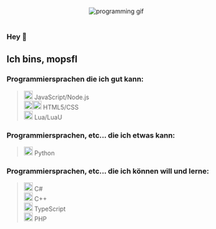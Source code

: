 <p align="center">
    <br>
    <img src="https://mopsfl.github.io/assets/mopsflAnimated.svg" alt="programming gif">
    <br>
    <br>
</p>

### Hey 👋
## Ich bins, mopsfl

### Programmiersprachen die ich gut kann:

> <img src="https://cdn.jsdelivr.net/npm/programming-languages-logos/src/javascript/javascript.svg" height="20"> JavaScript/Node.js<br>
> <img src="https://cdn.jsdelivr.net/npm/programming-languages-logos/src/html/html.svg" height="20"><img src="https://cdn.jsdelivr.net/npm/programming-languages-logos/src/css/css.svg" height="20"> HTML5/CSS<br>
> <img src="https://cdn.jsdelivr.net/npm/programming-languages-logos/src/lua/lua.svg" height="20"> Lua/LuaU<br>

### Programmiersprachen, etc... die ich etwas kann:

> <img src="https://cdn.jsdelivr.net/npm/programming-languages-logos/src/python/python.svg" height="20"> Python<br>

### Programmiersprachen, etc... die ich können will und lerne:

> <img src="https://cdn.jsdelivr.net/npm/programming-languages-logos/src/csharp/csharp.svg" height="20"> C#<br>
> <img src="https://cdn.jsdelivr.net/npm/programming-languages-logos/src/cpp/cpp.svg" height="20"> C++<br>
> <img src="https://cdn.jsdelivr.net/npm/programming-languages-logos/src/typescript/typescript.svg" height="20"> TypeScript<br>
> <img src="https://cdn.jsdelivr.net/npm/programming-languages-logos/src/php/php.svg" height="20"> PHP<br>

